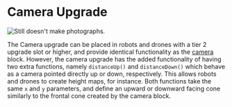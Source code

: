 # Camera Upgrade

![Still doesn't make photographs.](item:computronics:oc_parts@0)

The Camera upgrade can be placed in robots and drones with a tier 2 upgrade slot or higher, and provide identical functionality as the [camera](../block/camera.md) block. However, the camera upgrade has the added functionality of having two extra functions, namely `distanceUp()` and `distanceDown()` which behave as a camera pointed directly up or down, respectively. This allows robots and drones to create height maps, for instance. Both functions take the same `x` and `y` parameters, and define an upward or downward facing cone similarly to the frontal cone created by the camera block.
